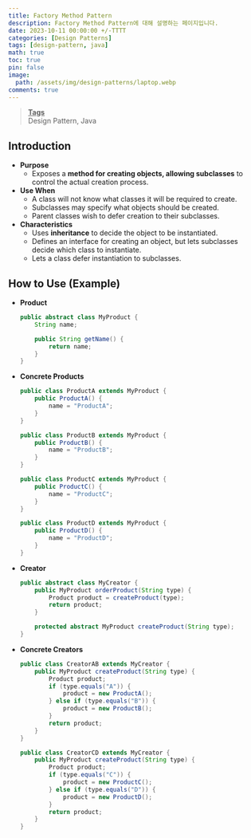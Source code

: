 ```yaml
---
title: Factory Method Pattern
description: Factory Method Pattern에 대해 설명하는 페이지입니다.
date: 2023-10-11 00:00:00 +/-TTTT
categories: [Design Patterns]
tags: [design-pattern, java]
math: true
toc: true
pin: false
image:
  path: /assets/img/design-patterns/laptop.webp
comments: true
---
```


<blockquote class="prompt-info"><p><strong><u>Tags</u></strong> <br />
Design Pattern, Java</p></blockquote>

## Introduction

- **Purpose**
  - Exposes a **method for creating objects, allowing subclasses** to control the actual creation process.
- **Use When**
  - A class will not know what classes it will be required to create.
  - Subclasses may specify what objects should be created.
  - Parent classes wish to defer creation to their subclasses.
- **Characteristics**
  - Uses **inheritance** to decide the object to be instantiated.
  - Defines an interface for creating an object, but lets subclasses decide which class to instantiate.
  - Lets a class defer instantiation to subclasses.

## How to Use (Example)

- **Product**

  ```java
  public abstract class MyProduct {
      String name;

      public String getName() {
          return name;
      }
  }
  ```

- **Concrete Products**

  ```java
  public class ProductA extends MyProduct {
      public ProductA() {
          name = "ProductA";
      }
  }

  public class ProductB extends MyProduct {
      public ProductB() {
          name = "ProductB";
      }
  }

  public class ProductC extends MyProduct {
      public ProductC() {
          name = "ProductC";
      }
  }

  public class ProductD extends MyProduct {
      public ProductD() {
          name = "ProductD";
      }
  }
  ```

- **Creator**

  ```java
  public abstract class MyCreator {
      public MyProduct orderProduct(String type) {
          Product product = createProduct(type);
          return product;
      }

      protected abstract MyProduct createProduct(String type);
  }
  ```

- **Concrete Creators**

  ```java
  public class CreatorAB extends MyCreator {
      public MyProduct createProduct(String type) {
          Product product;
          if (type.equals("A")) {
              product = new ProductA();
          } else if (type.equals("B")) {
              product = new ProductB();
          }
          return product;
      }
  }

  public class CreatorCD extends MyCreator {
      public MyProduct createProduct(String type) {
          Product product;
          if (type.equals("C")) {
              product = new ProductC();
          } else if (type.equals("D")) {
              product = new ProductD();
          }
          return product;
      }
  }
  ```
